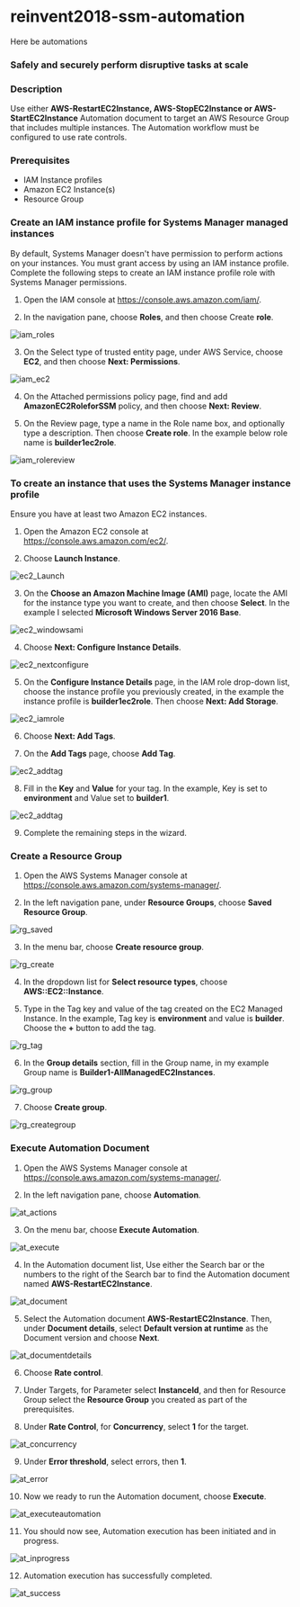 # reinvent2018-ssm-automation

Here be automations

### Safely and securely perform disruptive tasks at scale

### Description
Use either **AWS-RestartEC2Instance, AWS-StopEC2Instance or AWS-StartEC2Instance** Automation document to target an AWS Resource Group that includes multiple instances. The Automation workflow must be configured to use rate controls. 

### Prerequisites

- IAM Instance profiles
- Amazon EC2 Instance(s)
- Resource Group

### Create an IAM instance profile for Systems Manager managed instances
By default, Systems Manager doesn't have permission to perform actions on your instances. You must grant access by using an IAM instance profile. Complete the following steps to create an IAM instance profile role with Systems Manager permissions.

1.	Open the IAM console at https://console.aws.amazon.com/iam/.

2.	In the navigation pane, choose **Roles**, and then choose Create **role**.

![iam_roles](images/IAMRoles.png)

3.	On the Select type of trusted entity page, under AWS Service, choose **EC2**, and then choose **Next: Permissions**.

![iam_ec2](images/IAMEC2.png)

4.	On the Attached permissions policy page, find and add **AmazonEC2RoleforSSM** policy, and then choose **Next: Review**.

5.	On the Review page, type a name in the Role name box, and optionally type a description. Then choose **Create role**. In the example below role name is **builder1ec2role**.

![iam_rolereview](images/IAMRoleReview.png)

### To create an instance that uses the Systems Manager instance profile
Ensure you have at least two Amazon EC2 instances.	

1.	Open the Amazon EC2 console at https://console.aws.amazon.com/ec2/.

2.	Choose **Launch Instance**.

![ec2_Launch](images/EC2Launch.png)

3.	On the **Choose an Amazon Machine Image (AMI)** page, locate the AMI for the instance type you want to create, and then choose **Select**. In the example I selected **Microsoft Windows Server 2016 Base**.

![ec2_windowsami](images/EC2WindowsAmi.png)

4.	Choose **Next: Configure Instance Details**.

![ec2_nextconfigure](images/EC2NextConfigure.png)

5.	On the **Configure Instance Details** page, in the IAM role drop-down list, choose the instance profile you previously created, in the example the instance profile is **builder1ec2role**. Then choose **Next: Add Storage**.

![ec2_iamrole](images/EC2IAMRole.png)

6.	Choose **Next: Add Tags**.

7.	On the **Add Tags** page, choose **Add Tag**.

![ec2_addtag](images/EC2Tag.png)

8.	Fill in the **Key** and **Value** for your tag. In the example, Key is set to **environment** and Value set to **builder1**.

![ec2_addtag](images/EC2AddTag.png)

9.	Complete the remaining steps in the wizard.

### Create a Resource Group

1.	Open the AWS Systems Manager console at https://console.aws.amazon.com/systems-manager/.

2.	In the left navigation pane, under **Resource Groups**, choose **Saved Resource Group**.

![rg_saved](images/RGSaved.png)

3.	In the menu bar, choose **Create resource group**.

![rg_create](images/RGCreate.png)

4.	In the dropdown list for **Select resource types**, choose **AWS::EC2::Instance**.

5.	Type in the Tag key and value of the tag created on the EC2 Managed Instance. In the example, Tag key is **environment** and value is **builder**. Choose the **+** button to add the tag.

![rg_tag](images/RGTag.png)

6.	In the **Group details** section, fill in the Group name, in my example Group name is **Builder1-AllManagedEC2Instances**. 

![rg_group](images/RGGroup.png)

7.	Choose **Create group**.

![rg_creategroup](images/RGCreateGroup.png)

### Execute Automation Document

1.	Open the AWS Systems Manager console at https://console.aws.amazon.com/systems-manager/.

2.	In the left navigation pane, choose **Automation**.

![at_actions](images/AT-Actions.png)

3.	On the menu bar, choose **Execute Automation**.

![at_execute](images/AT-Execute.png)

4.	In the Automation document list, Use either the Search bar or the numbers to the right of the Search bar to find the Automation document named **AWS-RestartEC2Instance**.

![at_document](images/AT-Document.png)

5.	Select the Automation document **AWS-RestartEC2Instance**. Then, under **Document details**, select **Default version at runtime** as the Document version and choose **Next**.

![at_documentdetails](images/AT-DocumentDetails.png)

6. Choose **Rate control**. 

7. Under Targets, for Parameter select **InstanceId**, and then for Resource Group select the **Resource Group** you created as part of the prerequisites.

8. Under **Rate Control**, for **Concurrency**, select **1** for the target.

![at_concurrency](images/AT-Concurrency.png)

9. Under **Error threshold**, select errors, then **1**.

![at_error](images/AT-Error.png)

10.	Now we ready to run the Automation document, choose **Execute**.

![at_executeautomation](images/AT-ExecuteAutomation.png)

11.	You should now see, Automation execution has been initiated and in progress. 

![at_inprogress](images/AT-InProgress.png)

12.	Automation execution has successfully completed. 

![at_success](images/AT-Success.png)
